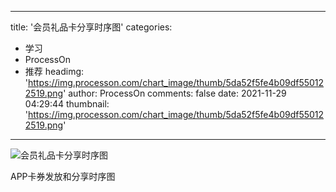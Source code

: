 
---
title: '会员礼品卡分享时序图'
categories: 
 - 学习
 - ProcessOn
 - 推荐
headimg: 'https://img.processon.com/chart_image/thumb/5da52f5fe4b09df550122519.png'
author: ProcessOn
comments: false
date: 2021-11-29 04:29:44
thumbnail: 'https://img.processon.com/chart_image/thumb/5da52f5fe4b09df550122519.png'
---

<div>   
<img class="thumb" alt="会员礼品卡分享时序图" src="https://img.processon.com/chart_image/thumb/5da52f5fe4b09df550122519.png" referrerpolicy="no-referrer">
<p>APP卡券发放和分享时序图</p>  
</div>
            